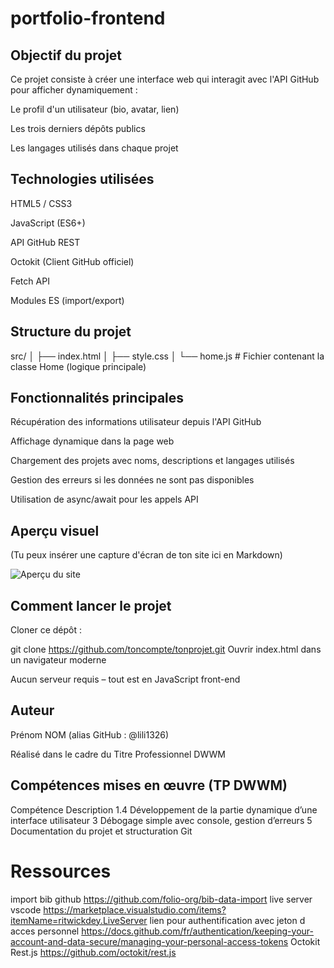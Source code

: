 # portfolio-frontend

## Objectif du projet

Ce projet consiste à créer une interface web qui interagit avec l'API GitHub pour afficher dynamiquement :

Le profil d'un utilisateur (bio, avatar, lien)

Les trois derniers dépôts publics

Les langages utilisés dans chaque projet

## Technologies utilisées

HTML5 / CSS3

JavaScript (ES6+)

API GitHub REST

Octokit (Client GitHub officiel)

Fetch API

Modules ES (import/export)

## Structure du projet

src/
│ ├── index.html
│ ├── style.css
│ └── home.js # Fichier contenant la classe Home (logique principale)

## Fonctionnalités principales

Récupération des informations utilisateur depuis l'API GitHub

Affichage dynamique dans la page web

Chargement des projets avec noms, descriptions et langages utilisés

Gestion des erreurs si les données ne sont pas disponibles

Utilisation de async/await pour les appels API

## Aperçu visuel

(Tu peux insérer une capture d'écran de ton site ici en Markdown)

![Aperçu du site](./screenshot.png)

## Comment lancer le projet

Cloner ce dépôt :

git clone https://github.com/toncompte/tonprojet.git
Ouvrir index.html dans un navigateur moderne

Aucun serveur requis – tout est en JavaScript front-end

## Auteur

Prénom NOM (alias GitHub : @lili1326)

Réalisé dans le cadre du Titre Professionnel DWWM

## Compétences mises en œuvre (TP DWWM)

Compétence Description
1.4 Développement de la partie dynamique d’une interface utilisateur
3 Débogage simple avec console, gestion d’erreurs
5 Documentation du projet et structuration Git

# Ressources

import bib github https://github.com/folio-org/bib-data-import
live server vscode https://marketplace.visualstudio.com/items?itemName=ritwickdey.LiveServer
lien pour authentification avec jeton d acces personnel https://docs.github.com/fr/authentication/keeping-your-account-and-data-secure/managing-your-personal-access-tokens
Octokit Rest.js https://github.com/octokit/rest.js
